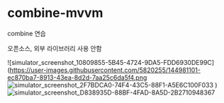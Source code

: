 # combine-mvvm

combine 연습

오픈소스, 외부 라이브러리 사용 안함



![simulator_screenshot_10809855-5B45-4724-9DA5-FDD6930DE99C](https://user-images.githubusercontent.com/5820255/144981101-ec870ba7-8913-43ea-8d2d-7aa25c6da5f4.png
![simulator_screenshot_2F7BDCA0-74F4-43C5-88F1-A5E6C100F033](https://user-images.githubusercontent.com/5820255/144981191-a6c4c02d-4d3e-4c54-b003-a9090cdee8c0.png)
)
![simulator_screenshot_D838935D-88BF-4FAD-8A5D-2B2710948367](https://user-images.githubusercontent.com/5820255/144981207-04aec7b1-015f-4632-a12d-a551a7d86d71.png)

